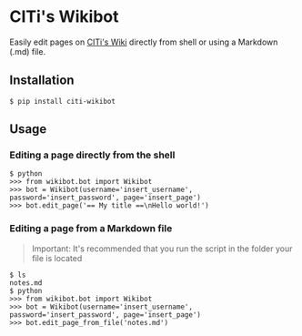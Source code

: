 # CITi's Wikibot
Easily edit pages on [CITi's Wiki](http://wiki.citi.org.br/) directly from shell or using a Markdown (.md) file.

## Installation
```shell
$ pip install citi-wikibot
```

## Usage
### Editing a page directly from the shell
```shell
$ python
>>> from wikibot.bot import Wikibot
>>> bot = Wikibot(username='insert_username', password='insert_password', page='insert_page')
>>> bot.edit_page('== My title ==\nHello world!')
```
### Editing a page from a Markdown file
> Important: It's recommended that you run the script in the folder your file is located  

```shell
$ ls
notes.md
$ python
>>> from wikibot.bot import Wikibot
>>> bot = Wikibot(username='insert_username', password='insert_password', page='insert_page')
>>> bot.edit_page_from_file('notes.md')
```